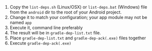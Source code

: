 1. Copy the `list-deps.sh` (Linux/OSX) or `list-deps.bat` (Windows) file from the `android` dir to the root of your Android project.
2. Change it to match your configuration; your app module may not be named `app`
3. Execute it, command line preferably
4. The result will be in `gradle-dep-list.txt` file.
5. Place `gradle-dep-list.txt` and `gradle-dep-ack(.exe)` files together
6. Execute `gradle-dep-ack(.exe)`